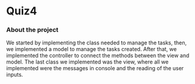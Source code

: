 # Quiz4
<h3> About the project </h3>

We started by implementing the class needed to manage the tasks,
then, we implemented a model to manage the tasks created.
After that, we implemented the controller to connect the methods
between the view and model. The last class we implemented was the
view, where all we implemented were the messages in console and
the reading of the user inputs.
